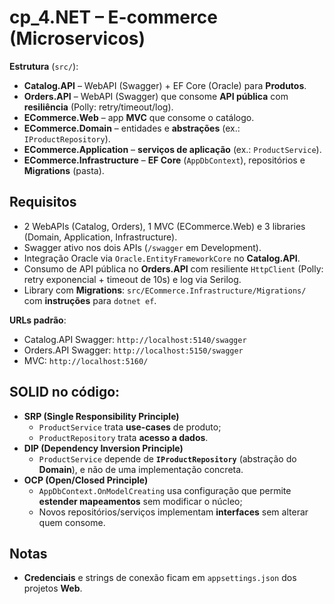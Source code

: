 
# cp_4.NET – E-commerce (Microservicos)

**Estrutura** (`src/`):
- **Catalog.API** – WebAPI (Swagger) + EF Core (Oracle) para **Produtos**.
- **Orders.API** – WebAPI (Swagger) que consome **API pública** com **resiliência** (Polly: retry/timeout/log).
- **ECommerce.Web** – app **MVC** que consome o catálogo.
- **ECommerce.Domain** – entidades e **abstrações** (ex.: `IProductRepository`).
- **ECommerce.Application** – **serviços de aplicação** (ex.: `ProductService`).
- **ECommerce.Infrastructure** – **EF Core** (`AppDbContext`), repositórios e **Migrations** (pasta).

## Requisitos
- 2 WebAPIs (Catalog, Orders), 1 MVC (ECommerce.Web) e 3 libraries (Domain, Application, Infrastructure).
- Swagger ativo nos dois APIs (`/swagger` em Development).
- Integração Oracle via `Oracle.EntityFrameworkCore` no **Catalog.API**.
- Consumo de API pública no **Orders.API** com resiliente `HttpClient` (Polly: retry exponencial + timeout de 10s) e log via Serilog.
- Library com **Migrations**: `src/ECommerce.Infrastructure/Migrations/` com **instruções** para `dotnet ef`.

**URLs padrão**:
   - Catalog.API Swagger: `http://localhost:5140/swagger`
   - Orders.API Swagger: `http://localhost:5150/swagger`
   - MVC: `http://localhost:5160/`

## SOLID no código:
- **SRP (Single Responsibility Principle)**  
  - `ProductService` trata **use-cases** de produto;  
  - `ProductRepository` trata **acesso a dados**.
- **DIP (Dependency Inversion Principle)**  
  - `ProductService` depende de **`IProductRepository`** (abstração do **Domain**), e não de uma implementação concreta.
- **OCP (Open/Closed Principle)**  
  - `AppDbContext.OnModelCreating` usa configuração que permite **estender mapeamentos** sem modificar o núcleo;  
  - Novos repositórios/serviços implementam **interfaces** sem alterar quem consome.

## Notas
- **Credenciais** e strings de conexão ficam em `appsettings.json` dos projetos **Web**.
